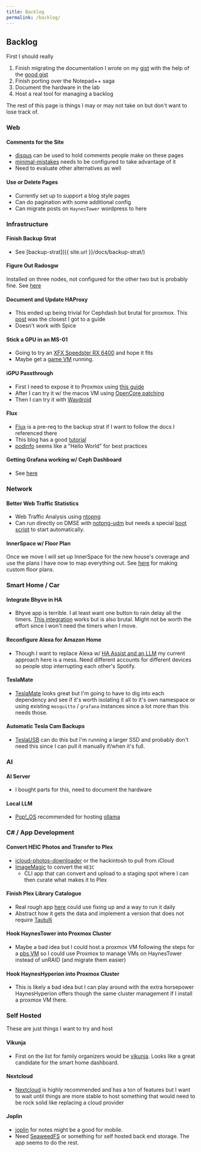 ```yaml
---
title: Backlog
permalink: /backlog/
---
```


## Backlog

First I should really

1. Finish migrating the documentation I wrote on my [gist](https://gist.github.com/thaynes43/6135cdde0b228900d70ab49dfe386f91) with the help of the [good gist](https://gist.github.com/scyto/76e94832927a89d977ea989da157e9dc)
2. Finish porting over the Notepad++ saga
3. Document the hardware in the lab
4. Host a real tool for managing a backlog

The rest of this page is things I may or may not take on but don't want to lose track of. 

### Web

#### Comments for the Site

* [disqus](https://disqus.com/) can be used to hold comments people make on these pages
* [minimal-mistakes](https://mmistakes.github.io/minimal-mistakes/docs/configuration/#disqu) needs to be configured to take advantage of it
* Need to evaluate other alternatives as well

#### Use or Delete Pages

* Currently set up to support a blog style pages
* Can do pagination with some additional config
* Can migrate posts on `HaynesTower` wordpress to here

### Infrastructure

#### Finish Backup Strat

* See [backup-strat]({{ site.url }}/docs/backup-strat/)

#### Figure Out Radosgw

Installed on three nodes, not configured for the other two but is probably fine. See [here](https://devopstales.github.io/home/proxmox-ceph-radosgw/)

#### Document and Update HAProxy

* This ended up being trivial for Cephdash but brutal for proxmox. This [post](https://forum.proxmox.com/threads/pxve-nginx-websocket-proxy.20886/#post-139486) was the closest I got to a guide
* Doesn't work with Spice

#### Stick a GPU in an MS-01

* Going to try an [XFX Speedster RX 6400](https://www.amazon.com/gp/product/B09Y7358KJ/ref=ppx_yo_dt_b_asin_title_o00_s00?ie=UTF8&psc=1) and hope it fits
* Maybe get a [game VM](https://forum.proxmox.com/threads/windows-11-vm-for-gaming-setup-guide.137718/) running.

#### iGPU Passthrough

* First I need to expose it to Proxmox using [this guide](https://www.reddit.com/r/Proxmox/comments/14fzj8l/tutorial_full_igpu_passthrough_for_jellyfin/)
* After I can try it w/ the macos VM using [OpenCore patching](https://dortania.github.io/OpenCore-Post-Install/gpu-patching/intel-patching/#terminology)
* Then I can try it with [Waydroid](https://docs.waydro.id/faq/get-waydroid-to-work-through-a-vm)

#### Flux

* [Flux](https://fluxcd.io/flux/) is a pre-req to the backup strat if I want to follow the docs I referenced there
* This blog has a good [tutorial](https://geek-cookbook.funkypenguin.co.nz/kubernetes/deployment/flux/operate/)
* [podinfo](https://github.com/stefanprodan/podinfo?tab=readme-ov-file) seems like a "Hello World" for best practices

#### Getting Grafana working w/ Ceph Dashboard 

* See [here](https://docs.ceph.com/en/quincy/mgr/dashboard/#enabling-the-embedding-of-grafana-dashboards)

### Network

#### Better Web Traffic Statistics

* Web Traffic Analysis using [ntopng](https://www.ntop.org/products/traffic-analysis/ntop/)
* Can run directly on DMSE with [notpng-udm](https://github.com/tusc/ntopng-udm?tab=readme-ov-file) but needs a special [boot script](https://github.com/unifi-utilities/unifios-utilities/tree/main/on-boot-script) to start automatically. 

#### InnerSpace w/ Floor Plan

Once we move I will set up InnerSpace for the new house's coverage and use the plans I have now to map everything out. See [here](https://www.reddit.com/r/Ubiquiti/comments/18n6qme/innerspace_and_making_a_floor_plan/) for making custom floor plans.

### Smart Home / Car

#### Integrate Bhyve in HA

* Bhyve app is terrible. I at least want one button to rain delay all the timers. [This integration](https://github.com/sebr/bhyve-home-assistant) works but is also brutal. Might not be worth the effort since I won't need the timers when I move.

#### Reconfigure Alexa for Amazon Home

* Though I want to replace Alexa w/ [HA Assist and an LLM](https://www.home-assistant.io/blog/2024/06/05/release-20246/#dipping-our-toes-in-the-world-of-ai-using-llms) my current approach here is a mess. Need different accounts for different devices so people stop interrupting each other's Spotify.

#### TeslaMate

* [TeslaMate](https://docs.teslamate.org/docs/installation/docker) looks great but I'm going to have to dig into each dependency and see if it's worth isolating it all to it's own namespace or using existing `mosquitto` / `grafana` instances since a lot more than this needs those.

#### Automatic Tesla Cam Backups

* [TeslaUSB](https://github.com/marcone/teslausb?tab=readme-ov-file) can do this but I'm running a larger SSD and probably don't need this since I can pull it manually if/when it's full.

### AI

#### AI Server

* I bought parts for this, need to document the hardware

#### Local LLM

* [Pop!_OS](https://pop.system76.com/) recommended for hosting [ollama](https://ollama.com/)

### C# / App Development

#### Convert HEIC Photos and Transfer to Plex

* [icloud-photos-downloader](https://github.com/icloud-photos-downloader/icloud_photos_downloader) or the hackintosh to pull from iCloud
* [ImageMagic](https://github.com/dlemstra/Magick.NET) to convert the `HEIC` 
  * CLI app that can convert and upload to a staging spot where I can then curate what makes it to Plex

#### Finish Plex Library Catalogue 

* Real rough app [here](https://github.com/thaynes43/plex-library-catalogue) could use fixing up and a way to run it daily
* Abstract how it gets the data and implement a version that does not require [Tautulli](https://tautulli.com/) 

#### Hook HaynesTower into Proxmox Cluster

* Maybe a bad idea but I could host a proxmox VM following the steps for a [pbs VM](https://forum.proxmox.com/threads/how-to-setup-pbs-as-a-vm-in-unraid-and-uses-virtiofs-to-passthrough-shares.120271/) so I could use Proxmox to manage VMs on HaynesTower instead of unRAID (and migrate them easier)

#### Hook HaynesHyperion into Proxmox Cluster

* This is likely a bad idea but I can play around with the extra horsepower HaynesHyperion offers though the same cluster management if I install a proxmox VM there.

### Self Hosted

These are just things I want to try and host

#### Vikunja

* First on the list for family organizers would be [vikunja](https://vikunja.io/). Looks like a great candidate for the smart home dashboard.

#### Nextcloud

* [Nextcloud](https://nextcloud.com/) is highly recommended and has a ton of features but I want to wait until things are more stable to host something that would need to be rock solid like replacing a cloud provider


#### Joplin 

* [joplin](https://joplinapp.org/) for notes might be a good for mobile. 
* Need [SeaweedFS](https://github.com/seaweedfs/seaweedfs) or something for self hosted back end storage. The app seems to do the rest. 